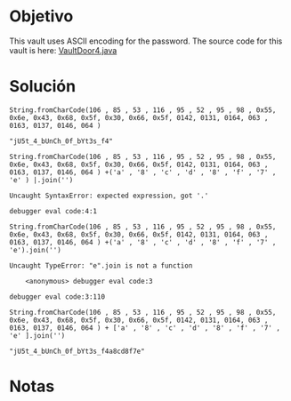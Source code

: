 
# Objetivo 
This vault uses ASCII encoding for the password. The source code for this vault is here: [VaultDoor4.java](https://jupiter.challenges.picoctf.org/static/834acd392e0964a41f05790655a994b9/VaultDoor4.java)

# Solución 
```
String.fromCharCode(106 , 85 , 53 , 116 , 95 , 52 , 95 , 98 , 0x55, 0x6e, 0x43, 0x68, 0x5f, 0x30, 0x66, 0x5f, 0142, 0131, 0164, 063 , 0163, 0137, 0146, 064 )  

"jU5t_4_bUnCh_0f_bYt3s_f4"  

String.fromCharCode(106 , 85 , 53 , 116 , 95 , 52 , 95 , 98 , 0x55, 0x6e, 0x43, 0x68, 0x5f, 0x30, 0x66, 0x5f, 0142, 0131, 0164, 063 , 0163, 0137, 0146, 064 ) +('a' , '8' , 'c' , 'd' , '8' , 'f' , '7' , 'e' ) |.join('')  

Uncaught SyntaxError: expected expression, got '.'

debugger eval code:4:1  

String.fromCharCode(106 , 85 , 53 , 116 , 95 , 52 , 95 , 98 , 0x55, 0x6e, 0x43, 0x68, 0x5f, 0x30, 0x66, 0x5f, 0142, 0131, 0164, 063 , 0163, 0137, 0146, 064 ) +('a' , '8' , 'c' , 'd' , '8' , 'f' , '7' , 'e').join('')  

Uncaught TypeError: "e".join is not a function

    <anonymous> debugger eval code:3  

debugger eval code:3:110  

String.fromCharCode(106 , 85 , 53 , 116 , 95 , 52 , 95 , 98 , 0x55, 0x6e, 0x43, 0x68, 0x5f, 0x30, 0x66, 0x5f, 0142, 0131, 0164, 063 , 0163, 0137, 0146, 064 ) + ['a' , '8' , 'c' , 'd' , '8' , 'f' , '7' , 'e' ].join('')  

"jU5t_4_bUnCh_0f_bYt3s_f4a8cd8f7e"
```
# Notas 

